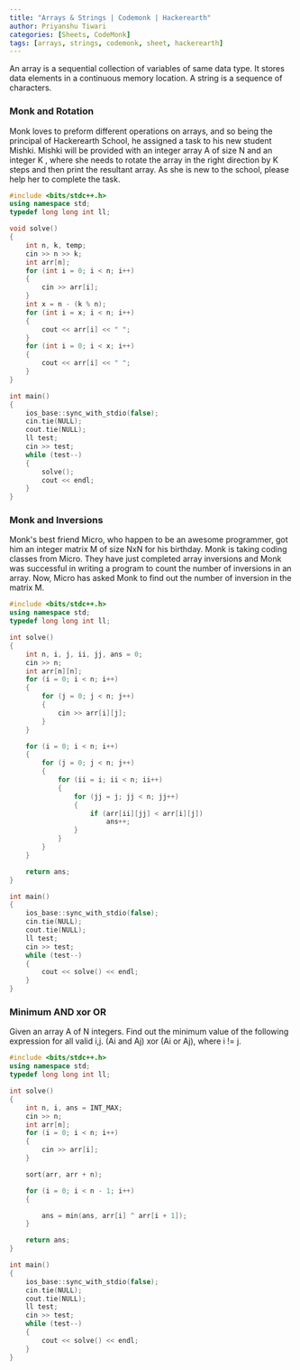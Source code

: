 ```yaml
---
title: "Arrays & Strings | Codemonk | Hackerearth"
author: Priyanshu Tiwari
categories: [Sheets, CodeMonk]
tags: [arrays, strings, codemonk, sheet, hackerearth]
---
```


An array is a sequential collection of variables of same data type. It stores data elements in a continuous memory location. A string is a sequence of characters.

### Monk and Rotation

Monk loves to preform different operations on arrays, and so being the principal of Hackerearth School, he assigned a task to his new student Mishki. Mishki will be provided with an integer array A of size N and an integer K , where she needs to rotate the array in the right direction by K steps and then print the resultant array. As she is new to the school, please help her to complete the task.

```cpp
#include <bits/stdc++.h>
using namespace std;
typedef long long int ll;

void solve()
{
    int n, k, temp;
    cin >> n >> k;
    int arr[n];
    for (int i = 0; i < n; i++)
    {
        cin >> arr[i];
    }
    int x = n - (k % n);
    for (int i = x; i < n; i++)
    {
        cout << arr[i] << " ";
    }
    for (int i = 0; i < x; i++)
    {
        cout << arr[i] << " ";
    }
}

int main()
{
    ios_base::sync_with_stdio(false);
    cin.tie(NULL);
    cout.tie(NULL);
    ll test;
    cin >> test;
    while (test--)
    {
        solve();
        cout << endl;
    }
}
```

### Monk and Inversions

Monk's best friend Micro, who happen to be an awesome programmer, got him an integer matrix M of size NxN for his birthday. Monk is taking coding classes from Micro. They have just completed array inversions and Monk was successful in writing a program to count the number of inversions in an array. Now, Micro has asked Monk to find out the number of inversion in the matrix M.

```cpp
#include <bits/stdc++.h>
using namespace std;
typedef long long int ll;

int solve()
{
    int n, i, j, ii, jj, ans = 0;
    cin >> n;
    int arr[n][n];
    for (i = 0; i < n; i++)
    {
        for (j = 0; j < n; j++)
        {
            cin >> arr[i][j];
        }
    }

    for (i = 0; i < n; i++)
    {
        for (j = 0; j < n; j++)
        {
            for (ii = i; ii < n; ii++)
            {
                for (jj = j; jj < n; jj++)
                {
                    if (arr[ii][jj] < arr[i][j])
                        ans++;
                }
            }
        }
    }

    return ans;
}

int main()
{
    ios_base::sync_with_stdio(false);
    cin.tie(NULL);
    cout.tie(NULL);
    ll test;
    cin >> test;
    while (test--)
    {
        cout << solve() << endl;
    }
}
```

### Minimum AND xor OR

Given an array A of N integers. Find out the minimum value of the following expression for all valid i,j.
(Ai and Aj) xor (Ai or Aj), where i != j.

```cpp
#include <bits/stdc++.h>
using namespace std;
typedef long long int ll;

int solve()
{
    int n, i, ans = INT_MAX;
    cin >> n;
    int arr[n];
    for (i = 0; i < n; i++)
    {
        cin >> arr[i];
    }

    sort(arr, arr + n);

    for (i = 0; i < n - 1; i++)
    {

        ans = min(ans, arr[i] ^ arr[i + 1]);
    }

    return ans;
}

int main()
{
    ios_base::sync_with_stdio(false);
    cin.tie(NULL);
    cout.tie(NULL);
    ll test;
    cin >> test;
    while (test--)
    {
        cout << solve() << endl;
    }
}
```